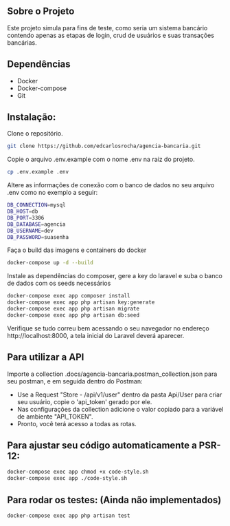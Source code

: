 ## Sobre o Projeto
Este projeto simula para fins de teste, como seria um sistema bancário contendo apenas as etapas de login, crud de usuários e suas transações bancárias.

## Dependências
- Docker
- Docker-compose
- Git

## Instalação:
Clone o repositório.
```sh
git clone https://github.com/edcarlosrocha/agencia-bancaria.git
```

Copie o arquivo .env.example com o nome .env na raiz do projeto.
```sh
cp .env.example .env
```

Altere as informações de conexão com o banco de dados no seu arquivo .env como no exemplo a seguir:
```sh
DB_CONNECTION=mysql
DB_HOST=db
DB_PORT=3306
DB_DATABASE=agencia
DB_USERNAME=dev
DB_PASSWORD=suasenha
```

Faça o build das imagens e containers do docker
```sh
docker-compose up -d --build
```

Instale as dependências do composer, gere a key do laravel e suba o banco de dados com os seeds necessários
```sh
docker-compose exec app composer install
docker-compose exec app php artisan key:generate
docker-compose exec app php artisan migrate
docker-compose exec app php artisan db:seed
```

Verifique se tudo correu bem acessando o seu navegador no endereço http://localhost:8000, a tela inicial do Laravel deverá aparecer.

## Para utilizar a API
Importe a collection .docs/agencia-bancaria.postman_collection.json para seu postman, e em seguida dentro do Postman:
- Use a Request "Store - /api/v1/user" dentro da pasta Api/User para criar seu usuário, copie o 'api_token' gerado por ele.
- Nas configurações da collection adicione o valor copiado para a variável de ambiente "API_TOKEN".
- Pronto, você terá acesso a todas as rotas.

## Para ajustar seu código automaticamente a PSR-12:
```sh
docker-compose exec app chmod +x code-style.sh
docker-compose exec app ./code-style.sh
```

## Para rodar os testes: (Ainda não implementados)
```sh
docker-compose exec app php artisan test
```
